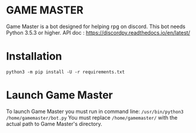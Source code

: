 # GAME MASTER


Game Master is a bot designed for helping rpg on discord.
This bot needs Python 3.5.3 or higher.
API doc : <https://discordpy.readthedocs.io/en/latest/>

# Installation

```
python3 -m pip install -U -r requirements.txt
```

# Launch Game Master

To launch Game Master you must run in command line:
`/usr/bin/python3 /home/gamemaster/bot.py`
You must replace `/home/gamemaster/` with the actual path to Game Master's directory.
